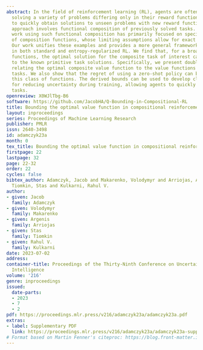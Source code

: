 ```yaml
---
abstract: In the field of reinforcement learning (RL), agents are often tasked with
  solving a variety of problems differing only in their reward functions. In order
  to quickly obtain solutions to unseen problems with new reward functions, a popular
  approach involves functional composition of previously solved tasks. However, previous
  work using such functional composition has primarily focused on specific instances
  of composition functions, whose limiting assumptions allow for exact zero-shot composition.
  Our work unifies these examples and provides a more general framework for compositionality
  in both standard and entropy-regularized RL. We find that, for a broad class of
  functions, the optimal solution for the composite task of interest can be related
  to the known primitive task solutions. Specifically, we present double-sided inequalities
  relating the optimal composite value function to the value functions for the primitive
  tasks. We also show that the regret of using a zero-shot policy can be bounded for
  this class of functions. The derived bounds can be used to develop clipping approaches
  for reducing uncertainty during training, allowing agents to quickly adapt to new
  tasks.
openreview: X0WJlTbg-B6
software: https://github.com/JacobHA/Q-Bounding-in-Compositional-RL
title: Bounding the optimal value function in compositional reinforcement learning
layout: inproceedings
series: Proceedings of Machine Learning Research
publisher: PMLR
issn: 2640-3498
id: adamczyk23a
month: 0
tex_title: Bounding the optimal value function in compositional reinforcement learning
firstpage: 22
lastpage: 32
page: 22-32
order: 22
cycles: false
bibtex_author: Adamczyk, Jacob and Makarenko, Volodymyr and Arriojas, Argenis and
  Tiomkin, Stas and Kulkarni, Rahul V.
author:
- given: Jacob
  family: Adamczyk
- given: Volodymyr
  family: Makarenko
- given: Argenis
  family: Arriojas
- given: Stas
  family: Tiomkin
- given: Rahul V.
  family: Kulkarni
date: 2023-07-02
address:
container-title: Proceedings of the Thirty-Ninth Conference on Uncertainty in Artificial
  Intelligence
volume: '216'
genre: inproceedings
issued:
  date-parts:
  - 2023
  - 7
  - 2
pdf: https://proceedings.mlr.press/v216/adamczyk23a/adamczyk23a.pdf
extras:
- label: Supplementary PDF
  link: https://proceedings.mlr.press/v216/adamczyk23a/adamczyk23a-supp.pdf
# Format based on Martin Fenner's citeproc: https://blog.front-matter.io/posts/citeproc-yaml-for-bibliographies/
---
```

